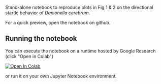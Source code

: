Stand-alone notebook to reproduce plots in Fig 1 & 2 on the directional startle behavior of _Danionella cerebrum_.  

For a quick preview, open the notebook on github.

## Running the notebook
You can execute the notebook on a runtime hosted by Google Research (click "Open in Colab") 

<a target="_blank" href="https://colab.research.google.com/github/danionella/veith_et_al_2024/blob/main/figures/generate_figures_1_2.ipynb">
  <img src="https://colab.research.google.com/assets/colab-badge.svg" alt="Open In Colab"/>
</a>

or run it on your own Jupyter Notebook environment.
